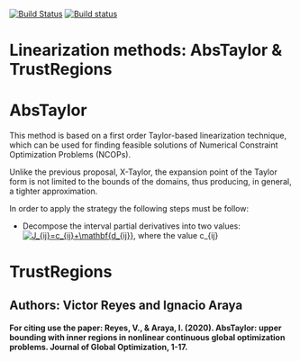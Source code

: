 [![Build Status](https://travis-ci.org/ibex-team/ibex-lib.svg?branch=master)](https://travis-ci.org/ibex-team/ibex-lib)
[![Build status](https://ci.appveyor.com/api/projects/status/9w1wxhvymsohs4gr/branch/master?svg=true)](https://ci.appveyor.com/project/Jordan08/ibex-lib-q0c47/branch/master)

Linearization methods: AbsTaylor & TrustRegions
=======

# AbsTaylor

This method is based on a first order Taylor-based linearization technique, which can be used for finding feasible solutions of Numerical Constraint Optimization Problems (NCOPs).

Unlike the previous proposal, X-Taylor, the expansion point of the Taylor form is not limited to the bounds of the domains, thus producing, in general, a tighter approximation.

In order to apply the strategy the following steps must be follow:

* Decompose the interval partial derivatives into two values: <a href="https://www.codecogs.com/eqnedit.php?latex=J_{ij}=c_{ij}&plus;\mathbf{d_{ij}}" target="_blank"><img src="https://latex.codecogs.com/svg.latex?J_{ij}=c_{ij}&plus;\mathbf{d_{ij}}" title="J_{ij}=c_{ij}+\mathbf{d_{ij}}" /></a>, where the value c_{ij} 


# TrustRegions








## Authors: Victor Reyes and Ignacio Araya

#### For citing use the paper: Reyes, V., & Araya, I. (2020). AbsTaylor: upper bounding with inner regions in nonlinear continuous global optimization problems. Journal of Global Optimization, 1-17.

